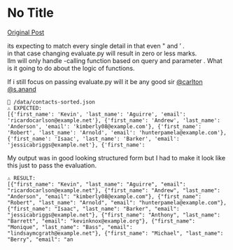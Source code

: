 # No Title

[Original Post](https://discourse.onlinedegree.iitm.ac.in/t/164277/79)

<p>its expecting to  match every single detail in that even " and ’ .<br>
in that case changing evaluate.py will result in zero or less marks.<br>
llm will only handle  -calling function based on query and parameter   . What is it going to do about the logic of functions.</p>
<p>If i still focus on passing evaluate.py will it be any good sir <a class="mention" href="/u/carlton">@carlton</a> <a class="mention" href="/u/s.anand">@s.anand</a></p>
<pre><code class="lang-auto">🔴 /data/contacts-sorted.json
⚠️ EXPECTED:
[{'first_name': 'Kevin', 'last_name': 'Aguirre', 'email': 'ricardocarlson@example.net'}, {'first_name': 'Andrew', 'last_name': 'Anderson', 'email': 'kimberly08@example.com'}, {'first_name': 'Robert', 'last_name': 'Arnold', 'email': 'hunterpamela@example.com'}, {'first_name': 'Isaac', 'last_name': 'Barker', 'email': 'jessicabriggs@example.net'}, {'first_name': 
</code></pre>
<p>My output was in good looking structured form but I had to make it look like this just to pass the evaluation.</p>
<pre><code class="lang-auto">⚠️ RESULT:
[{"first_name": "Kevin", "last_name": "Aguirre", "email": "ricardocarlson@example.net"}, {"first_name": "Andrew", "last_name": "Anderson", "email": "kimberly08@example.com"}, {"first_name": "Robert", "last_name": "Arnold", "email": "hunterpamela@example.com"}, {"first_name": "Isaac", "last_name": "Barker", "email": "jessicabriggs@example.net"}, {"first_name": "Anthony", "last_name": "Barrett", "email": "kevinknox@example.org"}, {"first_name": "Monique", "last_name": "Bass", "email": "lindsaymcgrath@example.net"}, {"first_name": "Michael", "last_name": "Berry", "email": "an
</code></pre>